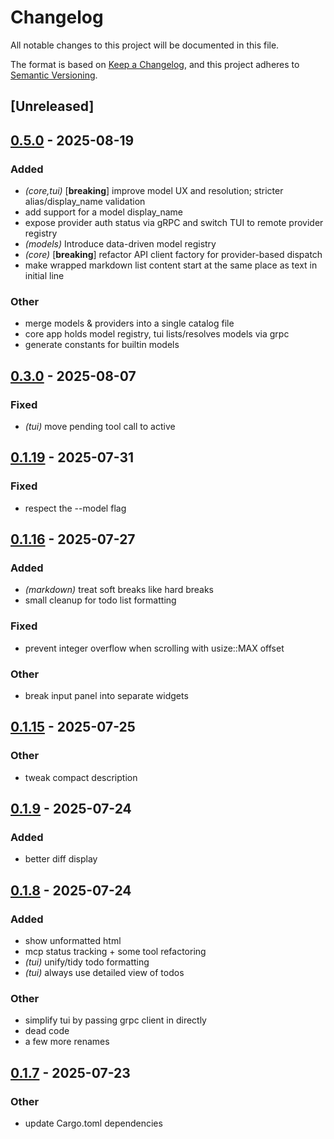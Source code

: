 # Changelog

All notable changes to this project will be documented in this file.

The format is based on [Keep a Changelog](https://keepachangelog.com/en/1.0.0/),
and this project adheres to [Semantic Versioning](https://semver.org/spec/v2.0.0.html).

## [Unreleased]

## [0.5.0](https://github.com/BrendanGraham14/steer/compare/steer-tui-v0.4.0...steer-tui-v0.5.0) - 2025-08-19

### Added

- *(core,tui)* [**breaking**] improve model UX and resolution; stricter alias/display_name validation
- add support for a model display_name
- expose provider auth status via gRPC and switch TUI to remote provider registry
- *(models)* Introduce data-driven model registry
- *(core)* [**breaking**] refactor API client factory for provider-based dispatch
- make wrapped markdown list content start at the same place as text in initial line

### Other

- merge models & providers into a single catalog file
- core app holds model registry, tui lists/resolves models via grpc
- generate constants for builtin models

## [0.3.0](https://github.com/BrendanGraham14/steer/compare/steer-tui-v0.2.0...steer-tui-v0.3.0) - 2025-08-07

### Fixed

- *(tui)* move pending tool call to active

## [0.1.19](https://github.com/BrendanGraham14/steer/compare/steer-tui-v0.1.18...steer-tui-v0.1.19) - 2025-07-31

### Fixed

- respect the --model flag

## [0.1.16](https://github.com/BrendanGraham14/steer/compare/steer-tui-v0.1.15...steer-tui-v0.1.16) - 2025-07-27

### Added

- *(markdown)* treat soft breaks like hard breaks
- small cleanup for todo list formatting

### Fixed

- prevent integer overflow when scrolling with usize::MAX offset

### Other

- break input panel into separate widgets

## [0.1.15](https://github.com/BrendanGraham14/steer/compare/steer-tui-v0.1.14...steer-tui-v0.1.15) - 2025-07-25

### Other

- tweak compact description

## [0.1.9](https://github.com/BrendanGraham14/steer/compare/steer-tui-v0.1.8...steer-tui-v0.1.9) - 2025-07-24

### Added

- better diff display

## [0.1.8](https://github.com/BrendanGraham14/steer/compare/steer-tui-v0.1.7...steer-tui-v0.1.8) - 2025-07-24

### Added

- show unformatted html
- mcp status tracking + some tool refactoring
- *(tui)* unify/tidy todo formatting
- *(tui)* always use detailed view of todos

### Other

- simplify tui by passing grpc client in directly
- dead code
- a few more renames

## [0.1.7](https://github.com/BrendanGraham14/steer/compare/steer-tui-v0.1.6...steer-tui-v0.1.7) - 2025-07-23

### Other

- update Cargo.toml dependencies
